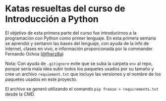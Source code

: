 # Katas resueltas del curso de Introducción a Python

El objetivo de esta primera parte del curso fue introducirnos a la programación con Python como primer lenguaje. En esta primera semana se aprendió y sentaron las bases del lenguaje, con ayuda de la info de internet, clases en vivo, e información proporcionada por la commander Fernando Ochoa ([@fherz8a](https://link-url-here.org))

Nota: Con ayuda de `.gitignore` evite que se suba la carpeta `env` al repo, porque sería mala idea subir todos los paquetes usados por su tamaño y cree un archivo `requiement.txt` que incluye las versiones y el nombre de los paquetes usados en este proyecto.

El archivo se generó utilizando el comando `pip freeze > requirements.txt` desde la CMD.